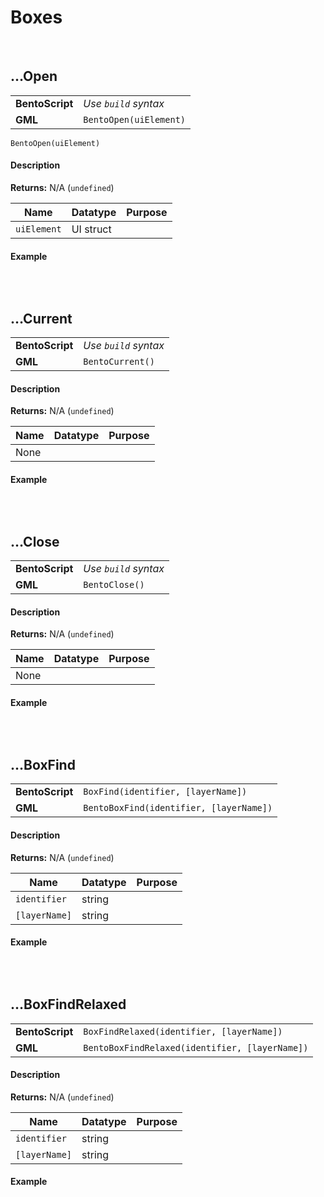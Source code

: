 # Boxes

&nbsp;

## …Open

<table>
    <tr>
		<td><b>BentoScript</b></td>
		<td><i>Use <code>build</code> syntax</i></td>
    </tr>
    <tr>
		<td><b>GML</b></td>
		<td><code>BentoOpen(uiElement)</code></td>
    </tr>
</table>

`BentoOpen(uiElement)`

<!-- tabs:start -->

#### **Description**

**Returns:** N/A (`undefined`)

|Name       |Datatype |Purpose                                                     |
|-----------|---------|------------------------------------------------------------|
|`uiElement`|UI struct|                                                            |

#### **Example**

```gml

```

<!-- tabs:end -->

&nbsp;

## …Current

<table>
    <tr>
		<td><b>BentoScript</b></td>
		<td><i>Use <code>build</code> syntax</i></td>
    </tr>
    <tr>
		<td><b>GML</b></td>
		<td><code>BentoCurrent()</code></td>
    </tr>
</table>

<!-- tabs:start -->

#### **Description**

**Returns:** N/A (`undefined`)

|Name|Datatype|Purpose                                                     |
|----|--------|------------------------------------------------------------|
|None|        |                                                            |

#### **Example**

```gml

```

<!-- tabs:end -->

&nbsp;

## …Close

<table>
    <tr>
		<td><b>BentoScript</b></td>
		<td><i>Use <code>build</code> syntax</i></td>
    </tr>
    <tr>
		<td><b>GML</b></td>
		<td><code>BentoClose()</code></td>
    </tr>
</table>

<!-- tabs:start -->

#### **Description**

**Returns:** N/A (`undefined`)

|Name|Datatype|Purpose                                                     |
|----|--------|------------------------------------------------------------|
|None|        |                                                            |

#### **Example**

```gml

```

<!-- tabs:end -->

&nbsp;

## …BoxFind

<table>
    <tr>
		<td><b>BentoScript</b></td>
		<td><code>BoxFind(identifier, [layerName])</code></td>
    </tr>
    <tr>
		<td><b>GML</b></td>
		<td><code>BentoBoxFind(identifier, [layerName])</code></td>
    </tr>
</table>

<!-- tabs:start -->

#### **Description**

**Returns:** N/A (`undefined`)

|Name         |Datatype|Purpose                                                     |
|-------------|--------|------------------------------------------------------------|
|`identifier` |string  |                                                            |
|`[layerName]`|string  |                                                            |

#### **Example**

```gml

```

<!-- tabs:end -->

&nbsp;

## …BoxFindRelaxed

<table>
    <tr>
		<td><b>BentoScript</b></td>
		<td><code>BoxFindRelaxed(identifier, [layerName])</code></td>
    </tr>
    <tr>
		<td><b>GML</b></td>
		<td><code>BentoBoxFindRelaxed(identifier, [layerName])</code></td>
    </tr>
</table>

<!-- tabs:start -->

#### **Description**

**Returns:** N/A (`undefined`)

|Name         |Datatype|Purpose                                                     |
|-------------|--------|------------------------------------------------------------|
|`identifier` |string  |                                                            |
|`[layerName]`|string  |                                                            |

#### **Example**

```gml

```

<!-- tabs:end -->